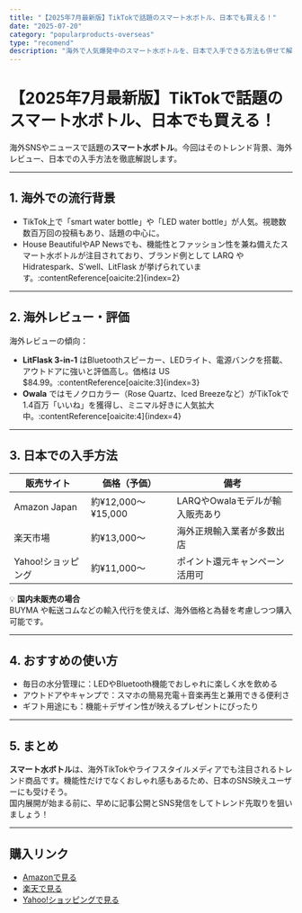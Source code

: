 ```yaml
---
title: "【2025年7月最新版】TikTokで話題のスマート水ボトル、日本でも買える！"
date: "2025-07-20"
category: "popularproducts-overseas"
type: "recomend"
description: "海外で人気爆発中のスマート水ボトルを、日本で入手できる方法も併せて解説"
---
```


# 【2025年7月最新版】TikTokで話題のスマート水ボトル、日本でも買える！

海外SNSやニュースで話題の**スマート水ボトル**。今回はそのトレンド背景、海外レビュー、日本での入手方法を徹底解説します。

---

## 1. 海外での流行背景
- TikTok上で「smart water bottle」や「LED water bottle」が人気。視聴数数百万回の投稿もあり、話題の中心に。  
- House BeautifulやAP Newsでも、機能性とファッション性を兼ね備えたスマート水ボトルが注目されており、ブランド例として LARQ や Hidratespark、S’well、LitFlask が挙げられています。:contentReference[oaicite:2]{index=2}

---

## 2. 海外レビュー・評価
海外レビューの傾向：
- **LitFlask 3-in-1** はBluetoothスピーカー、LEDライト、電源バンクを搭載、アウトドアに強いと評価高し。価格は US $84.99。:contentReference[oaicite:3]{index=3}
- **Owala** ではモノクロカラー（Rose Quartz、Iced Breezeなど）がTikTokで1.4百万「いいね」を獲得し、ミニマル好きに人気拡大中。:contentReference[oaicite:4]{index=4}

---

## 3. 日本での入手方法

| 販売サイト         | 価格（予価）      | 備考                         |
|------------------|------------------|-----------------------------|
| Amazon Japan     | 約¥12,000〜¥15,000 | LARQやOwalaモデルが輸入販売あり |
| 楽天市場         | 約¥13,000〜       | 海外正規輸入業者が多数出店         |
| Yahoo!ショッピング | 約¥11,000〜      | ポイント還元キャンペーン活用可     |

💡 **国内未販売の場合**  
BUYMA や転送コムなどの輸入代行を使えば、海外価格と為替を考慮しつつ購入可能です。

---

## 4. おすすめの使い方
- 毎日の水分管理に：LEDやBluetooth機能でおしゃれに楽しく水を飲める  
- アウトドアやキャンプで：スマホの簡易充電＋音楽再生と兼用できる便利さ  
- ギフト用途にも：機能＋デザイン性が映えるプレゼントにぴったり

---

## 5. まとめ
**スマート水ボトル**は、海外TikTokやライフスタイルメディアでも注目されるトレンド商品です。機能性だけでなくおしゃれ感もあるため、日本のSNS映えユーザーにも受けそう。  
国内展開が始まる前に、早めに記事公開とSNS発信をしてトレンド先取りを狙いましょう！

---

## 購入リンク
- [Amazonで見る](#)
- [楽天で見る](#)
- [Yahoo!ショッピングで見る](#)
